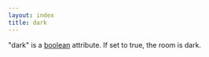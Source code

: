 ```yaml
---
layout: index
title: dark
---
```


"dark" is a [boolean](../types/boolean.html) attribute. If set to true, the room is dark.
